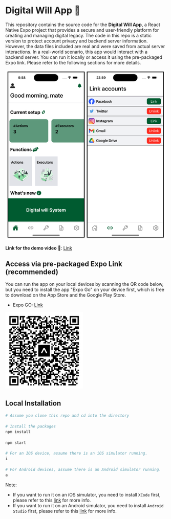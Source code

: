 
# Digital Will App 📱

This repository contains the source code for the **Digital Will App**, a React Native Expo project that provides a secure and user-friendly platform for creating and managing digital legacy.
The code in this repo is a static version to protect account privacy and backend server information. However, the data files included are real and were saved from actual server interactions. In a real-world scenario, this app would interact with a backend server. You can run it locally or access it using the pre-packaged Expo link. Please refer to the following sections for more details.

![](./readme_src/screenshots.png)

**Link for the demo video** 🎥: [Link](https://youtu.be/yqgjz6WW4gU)

## Access via pre-packaged Expo Link (recommended)
You can run the app on your local devices by scanning the QR code below, but you need to install the app "Expo Go" on your device first, which is free to download on the App Store and the Google Play Store.
- Expo GO: [Link](https://expo.dev/go)

![](./readme_src/QRCode.png)

## Local Installation
```bash
# Assume you clone this repo and cd into the directory

# Install the packages
npm install

npm start

# For an IOS device, assume there is an iOS simulator running.
i

# For Android devices, assume there is an Android simulator running.
a
```
Note: 
- If you want to run it on an iOS simulator, you need to install `XCode` first, please refer to this [link](https://docs.expo.dev/workflow/ios-simulator/) for more info.
- If you want to run it on an Android simulator, you need to install `Android Studio` first, please refer to this [link](https://docs.expo.dev/workflow/android-studio-emulator/) for more info.



